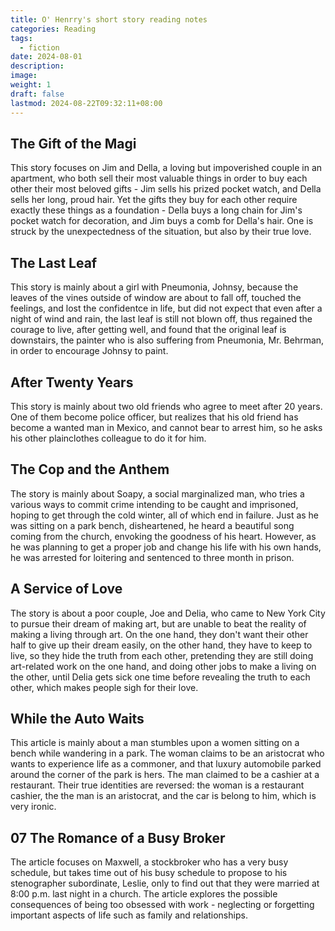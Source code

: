 ```yaml
---
title: O' Henrry's short story reading notes
categories: Reading
tags:
  - fiction
date: 2024-08-01
description: 
image: 
weight: 1
draft: false
lastmod: 2024-08-22T09:32:11+08:00
---
```

## The Gift of the Magi

This story focuses on Jim and Della, a loving but impoverished couple in an apartment, who both sell their most valuable things in order to buy each other their most beloved gifts - Jim sells his prized pocket watch, and Della sells her long, proud hair. Yet the gifts they buy for each other require exactly these things as a foundation - Della buys a long chain for Jim's pocket watch for decoration, and Jim buys a comb for Della's hair. One is struck by the unexpectedness of the situation, but also by their true love.

## The Last Leaf

This story is mainly about a girl with Pneumonia, Johnsy, because the leaves of the vines outside of window are about to fall off, touched the feelings, and lost the confidentce in life, but did not expect that even after a night of wind and rain, the last leaf is still not blown off, thus regained the courage to live, after getting well, and found that the original leaf is downstairs, the painter who is also suffering from Pneumonia, Mr. Behrman, in order to encourage Johnsy to paint.

## After Twenty Years

This story is mainly about two old friends who agree to meet after 20 years. One of them become police officer, but realizes that his old friend has become a wanted man in Mexico, and cannot bear to arrest him, so he asks his other plainclothes colleague to do it for him.

## The Cop and the Anthem

The story is mainly about Soapy, a social marginalized man, who tries a various ways to commit crime intending to be caught and imprisoned, hoping to get through the cold winter, all of which end in failure. Just as he was sitting on a park bench, disheartened, he heard a beautiful song coming from the church, envoking the goodness of his heart. However, as he was planning to get a proper job and change his life with his own hands, he was arrested for loitering and sentenced to three month in prison.

## A Service of Love

The story is about a poor couple, Joe and Delia, who came to New York City to pursue their dream of making art, but are unable to beat the reality of making a living through art. On the one hand, they don't want their other half to give up their dream easily, on the other hand, they have to keep to live, so they hide the truth from each other, pretending they are still doing art-related work on the one hand, and doing other jobs to make a living on the other, until Delia gets sick one time before revealing the truth to each other, which makes people sigh for their love.

## While the Auto Waits

This article is mainly about a man stumbles upon a women sitting on a bench while wandering in a park. The woman claims to be an aristocrat who wants to experience life as a commoner, and that luxury automobile parked around the corner of the park is hers. The man claimed to be a cashier at a restaurant. Their true identities are reversed: the woman is a restaurant cashier, the the man is an aristocrat, and the car is belong to him, which is very ironic. 

## 07 The Romance of a Busy Broker

The article focuses on Maxwell, a stockbroker who has a very busy schedule, but takes time out of his busy schedule to propose to his stenographer subordinate, Leslie, only to find out that they were married at 8:00 p.m. last night in a church. The article explores the possible consequences of being too obsessed with work - neglecting or forgetting important aspects of life such as family and relationships.

